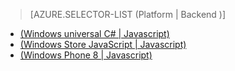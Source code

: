 > [AZURE.SELECTOR-LIST (Platform | Backend )]
- [(Windows universal C# | Javascript)](/documentation/articles/mobile-services-windows-store-dotnet-single-sign-on)
- [(Windows Store JavaScript | Javascript)](/documentation/articles/mobile-services-windows-store-javascript-single-sign-on)
- [(Windows Phone 8 | Javascript)](/documentation/articles/mobile-services-windows-phone-single-sign-on)
